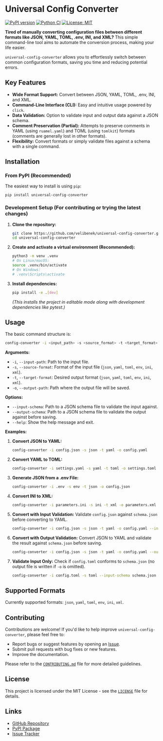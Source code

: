# Universal Config Converter

[![PyPI version](https://badge.fury.io/py/universal-config-converter.svg)](https://badge.fury.io/py/universal-config-converter)
[![Python CI](https://github.com/velibenek/universal-config-converter/actions/workflows/python-ci.yml/badge.svg)](https://github.com/velibenek/universal-config-converter/actions/workflows/python-ci.yml)
[![License: MIT](https://img.shields.io/badge/License-MIT-yellow.svg)](https://opensource.org/licenses/MIT)

**Tired of manually converting configuration files between different formats like JSON, YAML, TOML, .env, INI, and XML?** This simple command-line tool aims to automate the conversion process, making your life easier.

`universal-config-converter` allows you to effortlessly switch between common configuration formats, saving you time and reducing potential errors.

## Key Features

*   **Wide Format Support:** Convert between JSON, YAML, TOML, .env, INI, and XML.
*   **Command-Line Interface (CLI):** Easy and intuitive usage powered by `click`.
*   **Data Validation:** Option to validate input and output data against a JSON schema.
*   **Comment Preservation (Partial):** Attempts to preserve comments in YAML (using `ruamel.yaml`) and TOML (using `tomlkit`) formats (comments are generally lost in other formats).
*   **Flexibility:** Convert formats or simply validate files against a schema with a single command.

## Installation

### From PyPI (Recommended)

The easiest way to install is using `pip`:

```bash
pip install universal-config-converter
```

### Development Setup (For contributing or trying the latest changes)

1.  **Clone the repository:**
    ```bash
    git clone https://github.com/velibenek/universal-config-converter.git
    cd universal-config-converter
    ```
2.  **Create and activate a virtual environment (Recommended):**
    ```bash
    python3 -m venv .venv
    # On Linux/macOS:
    source .venv/bin/activate
    # On Windows:
    # .venv\Scripts\activate
    ```
3.  **Install dependencies:**
    ```bash
    pip install -e .[dev]
    ```
    *(This installs the project in editable mode along with development dependencies like pytest.)*

## Usage

The basic command structure is:

```bash
config-converter -i <input_path> -s <source_format> -t <target_format> -o <output_path> [options]
```

**Arguments:**

*   `-i`, `--input-path`: Path to the input file.
*   `-s`, `--source-format`: Format of the input file (`json`, `yaml`, `toml`, `env`, `ini`, `xml`).
*   `-t`, `--target-format`: Desired output format (`json`, `yaml`, `toml`, `env`, `ini`, `xml`).
*   `-o`, `--output-path`: Path where the output file will be saved.

**Options:**

*   `--input-schema`: Path to a JSON schema file to validate the input against.
*   `--output-schema`: Path to a JSON schema file to validate the output against before saving.
*   `--help`: Show the help message and exit.

**Examples:**

1.  **Convert JSON to YAML:**
    ```bash
    config-converter -i config.json -s json -t yaml -o config.yaml
    ```

2.  **Convert YAML to TOML:**
    ```bash
    config-converter -i settings.yaml -s yaml -t toml -o settings.toml
    ```

3.  **Generate JSON from a .env File:**
    ```bash
    config-converter -i .env -s env -t json -o config.json
    ```

4.  **Convert INI to XML:**
    ```bash
    config-converter -i parameters.ini -s ini -t xml -o parameters.xml
    ```

5.  **Convert with Input Validation:** Validate `config.json` against `schema.json` before converting to YAML.
    ```bash
    config-converter -i config.json -s json -t yaml -o config.yaml --input-schema schema.json
    ```

6.  **Convert with Output Validation:** Convert JSON to YAML and validate the result against `schema.json` before saving.
    ```bash
    config-converter -i config.json -s json -t yaml -o config.yaml --output-schema schema.json
    ```

7.  **Validate Input Only:** Check if `config.toml` conforms to `schema.json` (no output file is written if `-o` is omitted).
    ```bash
    config-converter -i config.toml -s toml --input-schema schema.json
    ```

## Supported Formats

Currently supported formats: `json`, `yaml`, `toml`, `env`, `ini`, `xml`.

## Contributing

Contributions are welcome! If you'd like to help improve `universal-config-converter`, please feel free to:

*   Report bugs or suggest features by opening an [Issue](https://github.com/velibenek/universal-config-converter/issues).
*   Submit pull requests with bug fixes or new features.
*   Improve the documentation.

Please refer to the [`CONTRIBUTING.md`](CONTRIBUTING.md) file for more detailed guidelines.

## License

This project is licensed under the MIT License - see the [`LICENSE`](LICENSE) file for details.

## Links

*   [GitHub Repository](https://github.com/velibenek/universal-config-converter)
*   [PyPI Package](https://pypi.org/project/universal-config-converter/)
*   [Issue Tracker](https://github.com/velibenek/universal-config-converter/issues)
